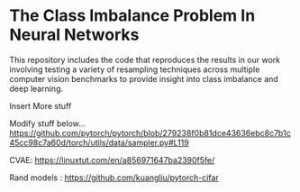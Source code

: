 # The Class Imbalance Problem In Neural Networks
This repository includes the code that reproduces the results in our work involving testing a variety of resampling techniques across multiple computer vision benchmarks to provide insight into class imbalance and deep learning. 


Insert More stuff 



Modify stuff below...
https://github.com/pytorch/pytorch/blob/279238f0b81dce43636ebc8c7b1c45cc98c7a60d/torch/utils/data/sampler.py#L119


CVAE: https://linuxtut.com/en/a856971647ba2390f5fe/


Rand models : https://github.com/kuangliu/pytorch-cifar



